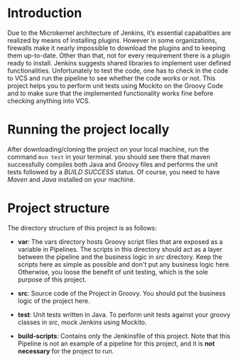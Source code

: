 # Introduction

Due to the Microkernel architecture of Jenkins, it’s essential capabalities are realized by  means of installing
plugins. However in some organizations, firewalls make it nearly impossible  to download the plugins and to keeping them
up-to-date. Other than that, not for every  requirement there is a plugin ready to install. Jenkins suggests shared
libraries to implement user defined functionalities. Unfortunately to test the code, one has to check in the code to VCS
and run the pipeline to see whether the code works or not. This project helps you to perform unit tests using Mockito
on the Groovy Code and to make sure that the implemented functionality works fine before checking anything into VCS.

# Running the project locally

After downloading/cloning the project on your local machine, run the command `mvn test` in your terminal.
you should see there that maven successfully compiles both Java and Groovy files and performs the unit tests
followed by a _BUILD SUCCESS_ status. Of course, you need to have _Maven_ and _Java_ installed on your machine.

# Project structure

The directory structure of this project is as follows:

* **var**: The vars directory hosts Groovy script files that are exposed as a variable in Pipelines. The scripts in this
  directory should act as a layer between the pipeline and the business logic in _src_ directory. Keep the scripts
  here as simple as possible and don't put any business logic here. Otherwise, you loose the benefit of unit testing,
  which is the sole purpose of this project.
  
* **src**: Source code of the Project in Groovy. You should put the business logic of the project here.
* **test**: Unit tests written in Java. To perform unit tests against your groovy classes in _src_, mock Jenkins
  using Mockito.
* **build-scripts**: Contains only the Jenkinsfile of this project. Note that this Pipeline is not an example of a
  pipeline for this project, and it is **not necessary** for the project to run.